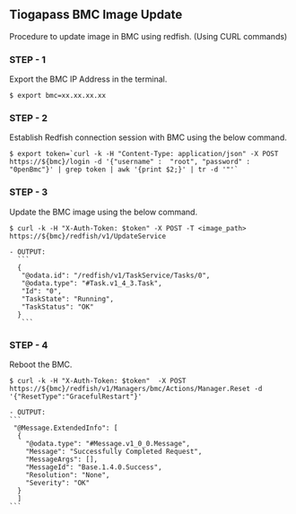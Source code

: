 ## Tiogapass BMC Image Update
Procedure to update image in BMC using redfish.
(Using CURL commands)

### STEP - 1
Export the BMC IP Address in the terminal.
```
$ export bmc=xx.xx.xx.xx
```
### STEP - 2
Establish Redfish connection session with BMC using the below command.
```
$ export token=`curl -k -H "Content-Type: application/json" -X POST https://${bmc}/login -d '{"username" :  "root", "password" :  "0penBmc"}' | grep token | awk '{print $2;}' | tr -d '"'`
```
### STEP - 3
Update the BMC image using the below command.
```
$ curl -k -H "X-Auth-Token: $token" -X POST -T <image_path> https://${bmc}/redfish/v1/UpdateService
```
    - OUTPUT:
      ```
      {
       "@odata.id": "/redfish/v1/TaskService/Tasks/0",
       "@odata.type": "#Task.v1_4_3.Task",
       "Id": "0",
       "TaskState": "Running",
       "TaskStatus": "OK"
      }  
       ```
### STEP - 4
Reboot the BMC.
```
$ curl -k -H "X-Auth-Token: $token"  -X POST https://${bmc}/redfish/v1/Managers/bmc/Actions/Manager.Reset -d '{"ResetType":"GracefulRestart"}'
```
    - OUTPUT:
    ```
     "@Message.ExtendedInfo": [
      {
        "@odata.type": "#Message.v1_0_0.Message",
        "Message": "Successfully Completed Request",
        "MessageArgs": [],
        "MessageId": "Base.1.4.0.Success",
        "Resolution": "None",
        "Severity": "OK"
      }
      ]
    ```
